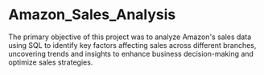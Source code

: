 # Amazon_Sales_Analysis

The primary objective of this project was to analyze Amazon's sales data using SQL to identify key factors affecting sales across different branches, 
uncovering trends and insights to enhance business decision-making and optimize sales strategies.
